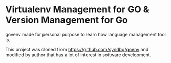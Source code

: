 
# Virtualenv Management for GO  & Version Management for Go 

govenv made for personal purpose to learn how language management tool is.

This project was cloned from https://github.com/syndbg/goenv and modified by author that has a lot of interest in software development.
